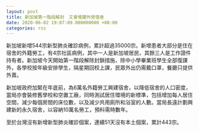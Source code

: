 ```yaml
---
layout: post
title: 新加坡第一階段解封　又會增建外勞宿舍
date: 2020-06-02 19:07:09.000000000 +08:00
categories: rss
---
```


新加坡新增544宗新型肺炎確診病例，累計超過35000宗。新增患者大部分是住在宿舍的外籍勞工，有4宗社區病例，其中一人是新加坡居民，其餘三人是工作證件持有者。新加坡今天開始第一階段解除封鎖措施，除中小學畢業班學生全部復課外，各學校按年級安排學生，隔星期回校上課，民眾外出仍需戴口罩，餐廳只提供外賣。

新加坡政府加緊在年底前，為6萬名外籍勞工興建宿舍，以降低宿舍的人口密度，當局亦會裝修舊學校和空置工廠，同時測試居住環境的新標準，包括增加每人居住空間，減少每個房間的床位數，以及減少共用廁所和浴室的人數。當局長遠計劃興建新的永久宿舍，以容納10萬名勞工，預料需時數年。

至於台灣沒有新增新型肺炎確診個案，連續51天沒有本土個案，累計443宗。
